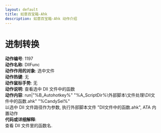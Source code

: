 ```yaml
---
layout: default
title: 如意百宝箱-Ahk
description: 如意百宝箱-Ahk 动作介绍
---
```

<link rel="stylesheet" href="../actions/css/atom-one-light.min.css">
<script src="../actions/js/highlight.min.js"></script>
<script>hljs.highlightAll();</script>

# [](#header-2) 进制转换
**动作编号**: 1197  
**动作名称**: DllFunc  
**动作作用的对象**: 选中文件  
**动作热键**: 无  
**动作鼠标手势**: 无  
**动作说明**: 查看选中 Dll 文件中的函数  
**动作内容**: run|"%B_Autohotkey%" "%A_ScriptDir%\外部脚本\文件处理\Dll文件中的函数.ahk" "%CandySel%"  
以选中 Dll 文件路径作为参数, 执行外部脚本文件 "Dll文件中的函数.ahk", ATA 内置动作  
**代码或详细解释**:  
查看 Dll 文件里的函数名.  
